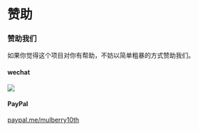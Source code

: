 # 赞助
### 赞助我们
如果你觉得这个项目对你有帮助，不妨以简单粗暴的方式赞助我们。
#### wechat
![](http://pic.yupoo.com/craber_v/c400bd2a/8bdfe650.jpg)
#### PayPal
[paypal.me/mulberry10th](paypal.me/mulberry10th)
